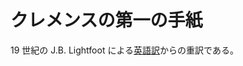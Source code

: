 # クレメンスの第一の手紙

19 世紀の J.B. Lightfoot による[英語訳](http://www.earlychristianwritings.com/text/1clement-lightfoot.html)からの重訳である。
